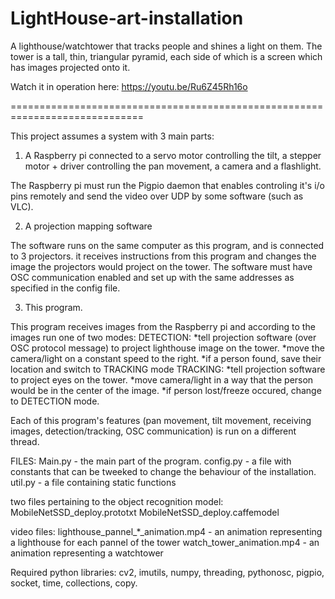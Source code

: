 # LightHouse-art-installation

A lighthouse/watchtower that tracks people and shines a light on them.
The tower is a tall, thin, triangular pyramid, each side of which is a screen which has images projected onto it.

Watch it in operation here:
https://youtu.be/Ru6Z45Rh16o

=============================================================================

This project assumes a system with 3 main parts:

1) A Raspberry pi connected to a servo motor controlling the tilt, a stepper motor + driver controlling the pan movement,
a camera and a flashlight.

The Raspberry pi must run the Pigpio daemon that enables controling it's i/o pins remotely and send the video over UDP by 
some software (such as VLC).

2) A projection mapping software

The software runs on the same computer as this program, and is connected to 3 projectors.
it receives instructions from this program and changes the image the projectors would project on the tower.
The software must have OSC communication enabled and set up with the same addresses as specified in the config file. 

3) This program.

This program receives images from the Raspberry pi and according to the images run one of two modes:
        DETECTION:
            *tell projection software (over OSC protocol message) to project lighthouse image on the tower.
            *move the camera/light on a constant speed to the right.
            *if a person found, save their location and switch to TRACKING mode
        TRACKING:
            *tell projection software to project eyes on the tower.
            *move camera/light in a way that the person would be in the center of the image.
            *if person lost/freeze occured, change to DETECTION mode.

Each of this program's features (pan movement, tilt movement, receiving images, detection/tracking, 
OSC communication) is run on a different thread.

FILES:
Main.py - the main part of the program.
config.py - a file with constants that can be tweeked to change the behaviour of the installation.
util.py - a file containing static functions

two files pertaining to the object recognition model:
MobileNetSSD_deploy.prototxt
MobileNetSSD_deploy.caffemodel

video files:
lighthouse_pannel_*_animation.mp4 - an animation representing a lighthouse for each pannel of the tower
watch_tower_animation.mp4 - an animation representing a watchtower

Required python libraries:
cv2, imutils, numpy, threading, pythonosc, pigpio, socket, time, collections, copy.


